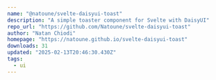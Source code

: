 ```yaml
---
name: "@natoune/svelte-daisyui-toast"
description: "A simple toaster component for Svelte with DaisyUI"
repo_url: "https://github.com/Natoune/svelte-daisyui-toast"
author: "Natan Chiodi"
homepage: "https://natoune.github.io/svelte-daisyui-toast"
downloads: 31
updated: "2025-02-13T20:46:30.430Z"
tags: 
  - ui
---
```

